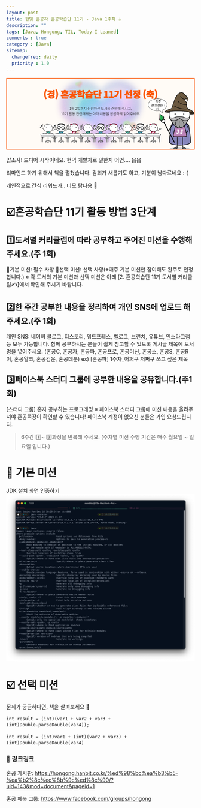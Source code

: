```yaml
---
layout: post
title: 한빛 혼공자 혼공학습단 11기 - Java 1주차 ☕️
description: ""
tags: [Java, Hongong, TIL, Today I Leaned]
comments : true
category : [Java]
sitemap:
  changefreq: daily
  priority : 1.0
---
```



![gogo](/post/images/2024-01-06-hongong-congratulations.png)


맙소사! 드디어 시작이네요. 현역 개발자로 일한지 어언.... 읍읍

리마인드 하기 위해서 책을 펼쳤습니다. 감회가 새롭기도 하고, 기분이 남다르네요 :-)

개인적으로 간식 리워드가.. 너모 탐나용 🍬


<div class="space-item-3"></div>


# ☑️혼공학습단 11기 활동 방법 3단계
## 1️⃣도서별 커리큘럼에 따라 공부하고 주어진 미션을 수행해 주세요.(주 1회)
🚶기본 미션: 필수 사항
🏃선택 미션: 선택 사항(※매주 기본 미션만 참여해도 완주로 인정합니다.)
※ 각 도서의 기본 미션과 선택 미션은 아래 [2. 혼공학습단 11기 도서별 커리큘럼✍️]에서 확인해 주시기 바랍니다. 
 
## 2️⃣한 주간 공부한 내용을 정리하여 개인 SNS에 업로드 해주세요.(주 1회)
개인 SNS: 네이버 블로그, 티스토리, 워드프레스, 벨로그, 브런치, 유튜브, 인스타그램 등 모두 가능합니다.
함께 공부하시는 분들이 쉽게 참고할 수 있도록 게시글 제목에 도서명을 넣어주세요.
(혼공C, 혼공자, 혼공파, 혼공프로, 혼공머신, 혼공스, 혼공S, 혼공R이, 혼공얄코, 혼공컴운, 혼공데분)
ex) [혼공파] 1주차_어쩌구 저쩌구 쓰고 싶은 제목
 
## 3️⃣페이스북 스터디 그룹에 공부한 내용을 공유합니다.(주1회)
[스터디 그룹] 혼자 공부하는 프로그래밍
※ 페이스북 스터디 그룹에 미션 내용을 올려주셔야 혼공족장이 확인할 수 있습니다!
페이스북 계정이 없으신 분들은 가입 요청드립니다.
 
> 6주간 1️⃣~ 3️⃣과정을 반복해 주세요. (주차별 미션 수행 기간은 매주 월요일 ~ 일요일 입니다.)




<div class="space-item-5"></div>

# 📍 기본 미션

JDK 설치 화면 인증하기
![install-java](/post/images/2024-01-06-JDK.png)



<div class="space-item-3"></div>


# ☑️ 선택 미션

문제가 궁금하다면, 책을 살펴보세요 🤭

```
int result = (int)(var1 + var2 + var3 + (int)Double.parseDouble(var4));

int result = (int)var1 + (int)(var2 + var3) + (int)Double.parseDouble(var4)
```


<div class="space-item-3"></div>


### 🔗 링크링크
혼공 게시판: https://hongong.hanbit.co.kr/%ed%98%bc%ea%b3%b5-%ea%b2%8c%ec%8b%9c%ed%8c%90/?uid=143&mod=document&pageid=1

혼공 페북 그룹: https://www.facebook.com/groups/hongong